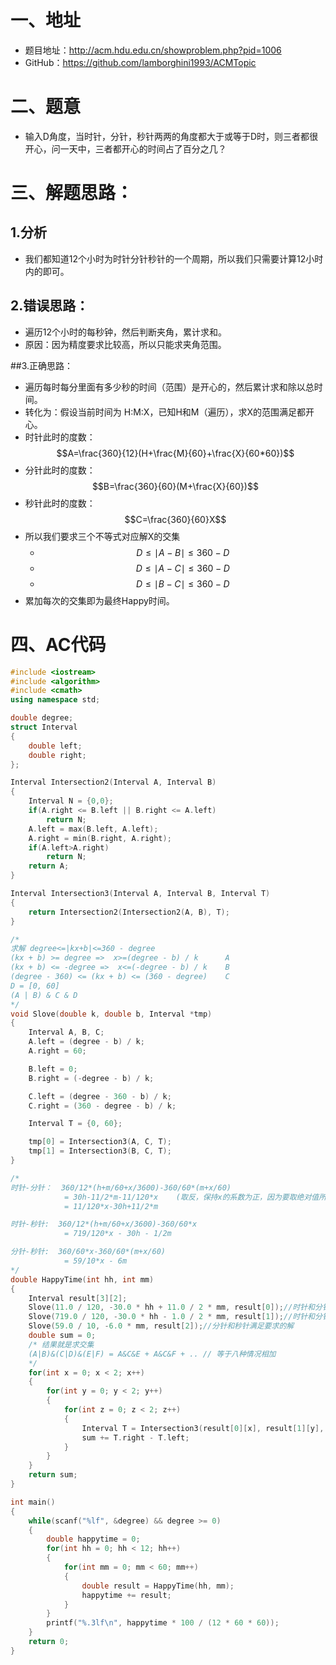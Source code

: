 # 一、地址

- 题目地址：http://acm.hdu.edu.cn/showproblem.php?pid=1006
- GitHub：https://github.com/lamborghini1993/ACMTopic

# 二、题意

- 输入D角度，当时针，分针，秒针两两的角度都大于或等于D时，则三者都很开心，问一天中，三者都开心的时间占了百分之几？ 

# 三、解题思路：

## 1.分析

- 我们都知道12个小时为时针分针秒针的一个周期，所以我们只需要计算12小时内的即可。

## 2.错误思路：

- 遍历12个小时的每秒钟，然后判断夹角，累计求和。
- 原因：因为精度要求比较高，所以只能求夹角范围。

##3.正确思路：

- 遍历每时每分里面有多少秒的时间（范围）是开心的，然后累计求和除以总时间。
- 转化为：假设当前时间为 H:M:X，已知H和M（遍历），求X的范围满足都开心。
- 时针此时的度数：$$A=\frac{360}{12}(H+\frac{M}{60}+\frac{X}{60*60})$$
- 分针此时的度数：$$B=\frac{360}{60}(M+\frac{X}{60})$$
- 秒针此时的度数：$$C=\frac{360}{60}X$$
- 所以我们要求三个不等式对应解X的交集
  - $$D\leq\mid A-B \mid\leq360-D$$
  - $$D\leq\mid A-C \mid\leq360-D$$
  - $$D\leq\mid B-C \mid\leq360-D$$
- 累加每次的交集即为最终Happy时间。

# 四、AC代码

```c++
#include <iostream>
#include <algorithm>
#include <cmath>
using namespace std;

double degree;
struct Interval
{
    double left;
    double right;
};

Interval Intersection2(Interval A, Interval B)
{
    Interval N = {0,0};
    if(A.right <= B.left || B.right <= A.left)
        return N;
    A.left = max(B.left, A.left);
    A.right = min(B.right, A.right);
    if(A.left>A.right)
        return N;
    return A;
}

Interval Intersection3(Interval A, Interval B, Interval T)
{
    return Intersection2(Intersection2(A, B), T);
}

/*
求解 degree<=|kx+b|<=360 - degree
(kx + b) >= degree =>  x>=(degree - b) / k      A
(kx + b) <= -degree =>  x<=(-degree - b) / k    B
(degree - 360) <= (kx + b) <= (360 - degree)    C
D = [0, 60]
(A | B) & C & D
*/
void Slove(double k, double b, Interval *tmp)
{
    Interval A, B, C;
    A.left = (degree - b) / k;
    A.right = 60;

    B.left = 0;
    B.right = (-degree - b) / k;

    C.left = (degree - 360 - b) / k;
    C.right = (360 - degree - b) / k;

    Interval T = {0, 60};

    tmp[0] = Intersection3(A, C, T);
    tmp[1] = Intersection3(B, C, T);
}

/*
时针-分针：  360/12*(h+m/60+x/3600)-360/60*(m+x/60)
            = 30h-11/2*m-11/120*x    (取反，保持x的系数为正，因为要取绝对值所以结果一样)
            = 11/120*x-30h+11/2*m

时针-秒针:  360/12*(h+m/60+x/3600)-360/60*x
            = 719/120*x - 30h - 1/2m

分针-秒针:  360/60*x-360/60*(m+x/60)
            = 59/10*x - 6m
*/
double HappyTime(int hh, int mm)
{
    Interval result[3][2];
    Slove(11.0 / 120, -30.0 * hh + 11.0 / 2 * mm, result[0]);//时针和分针满足要求的解
    Slove(719.0 / 120, -30.0 * hh - 1.0 / 2 * mm, result[1]);//时针和分针满足要求的解
    Slove(59.0 / 10, -6.0 * mm, result[2]);//分针和秒针满足要求的解
    double sum = 0;
    /* 结果就是求交集
    (A|B)&(C|D)&(E|F) = A&C&E + A&C&F + .. // 等于八种情况相加
    */
    for(int x = 0; x < 2; x++)
    {
        for(int y = 0; y < 2; y++)
        {
            for(int z = 0; z < 2; z++)
            {
                Interval T = Intersection3(result[0][x], result[1][y], result[2][z]);
                sum += T.right - T.left;
            }
        }
    }
    return sum;
}

int main()
{
    while(scanf("%lf", &degree) && degree >= 0)
    {
        double happytime = 0;
        for(int hh = 0; hh < 12; hh++)
        {
            for(int mm = 0; mm < 60; mm++)
            {
                double result = HappyTime(hh, mm);
                happytime += result;
            }
        }
        printf("%.3lf\n", happytime * 100 / (12 * 60 * 60));
    }
    return 0;
}

```

